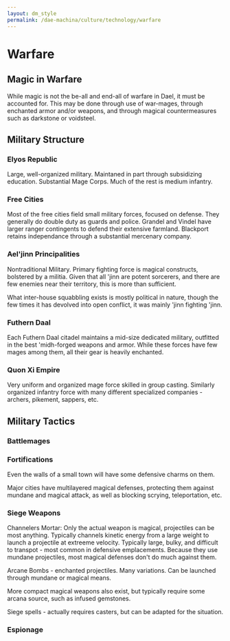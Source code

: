 ```yaml
---
layout: dm_style
permalink: /dae-machina/culture/technology/warfare
---
```


# Warfare

## Magic in Warfare

While magic is not the be-all and end-all of warfare in Dael, it must be accounted for.
This may be done through use of war-mages, through enchanted armor and/or weapons, and through magical countermeasures such as darkstone or voidsteel.


## Military Structure

### Elyos Republic

Large, well-organized military. Maintaned in part through subsidizing education. Substantial Mage Corps.
Much of the rest is medium infantry.

### Free Cities

Most of the free cities field small military forces, focused on defense. They generally do double duty as guards and police.
Grandel and Vindel have larger ranger contingents to defend their extensive farmland.
Blackport retains independance through a substantial mercenary company.

### Ael'jinn Principalities

Nontraditional Military.
Primary fighting force is magical constructs, bolstered by a militia.
Given that all 'jinn are potent sorcerers, and there are few enemies near their territory, this is more than sufficient.

What inter-house squabbling exists is mostly political in nature, though the few times it has devolved into open conflict, it was mainly 'jinn fighting 'jinn.

### Futhern Daal

Each Futhern Daal citadel maintains a mid-size dedicated military, outfitted in the best 'midh-forged weapons and armor.
While these forces have few mages among them, all their gear is heavily enchanted.

### Quon Xi Empire

Very uniform and organized mage force skilled in group casting.
Similarly organized infantry force with many different specialized companies - archers, pikement, sappers, etc.

## Military Tactics




### Battlemages

### Fortifications

Even the walls of a small town will have some defensive charms on them.

Major cities have multilayered magical defenses, protecting them against mundane and magical attack, as well as blocking scrying, teleportation, etc.

### Siege Weapons

Channelers Mortar: Only the actual weapon is magical, projectiles can be most anything. Typically channels kinetic energy from a large weight to launch a projectile at extreeme velocity.
Typically large, bulky, and difficult to transpot - most common in defensive emplacements. Because they use mundane projectiles, most magical defenses don't do much against them.

Arcane Bombs - enchanted projectiles. Many variations. Can be launched through mundane or magical means.

More compact magical weapons also exist, but typically require some arcana source, such as infused gemstones.

Siege spells - actually requires casters, but can be adapted for the situation.

### Espionage